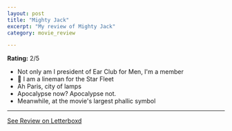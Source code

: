 ```yaml
---
layout: post
title: "Mighty Jack"
excerpt: "My review of Mighty Jack"
category: movie_review

---
```


**Rating:** 2/5

* Not only am I president of Ear Club for Men, I'm a member
* 🎵 I am a lineman for the Star Fleet
* Ah Paris, city of lamps
* Apocalypse now? Apocalypse not.
* Meanwhile, at the movie's largest phallic symbol

<hr>

[See Review on Letterboxd](https://boxd.it/4NRTcF)
